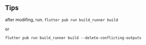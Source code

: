 ## Tips

after modifing, run.
`flutter pub run build_runner build`

or

`flutter pub run build_runner build --delete-conflicting-outputs`
